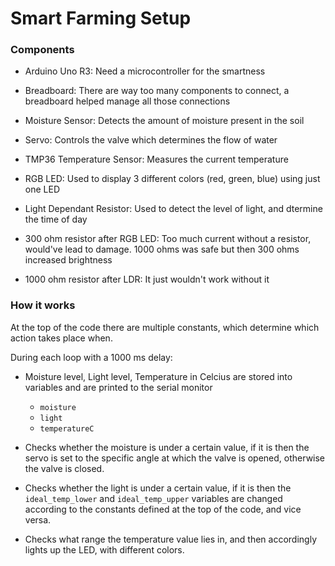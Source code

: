 # Smart Farming Setup

### Components
- Arduino Uno R3: Need a microcontroller for the smartness

- Breadboard: There are way too many components to connect, a breadboard helped manage all those connections

- Moisture Sensor: Detects the amount of moisture present in the soil

- Servo: Controls the valve which determines the flow of water

- TMP36 Temperature Sensor: Measures the current temperature

- RGB LED: Used to display 3 different colors (red, green, blue) using just one LED

- Light Dependant Resistor: Used to detect the level of light, and dtermine the time of day

- 300 ohm resistor after RGB LED: Too much current without a resistor, would've lead to damage. 1000 ohms was safe but then 300 ohms increased brightness

- 1000 ohm resistor after LDR: It just wouldn't work without it

### How it works

At the top of the code there are multiple constants, which determine which action takes place when.

During each loop with a 1000 ms delay:
- Moisture level, Light level, Temperature in Celcius are stored into variables and are printed to the serial monitor
  - `moisture`
  - `light`
  - `temperatureC`

- Checks whether the moisture is under a certain value, if it is then the servo is set to the specific angle at which the valve is opened, otherwise the valve is closed.

- Checks whether the light is under a certain value, if it is then the `ideal_temp_lower` and `ideal_temp_upper` variables are changed according to the constants defined at the top of the code, and vice versa.

- Checks what range the temperature value lies in, and then accordingly lights up the LED, with different colors.